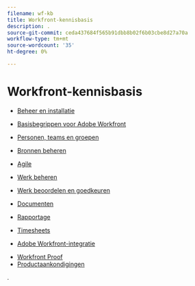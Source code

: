 ```yaml
---
filename: wf-kb
title: Workfront-kennisbasis
description: .
source-git-commit: ceda437684f565b91dbb8b02f6b03cbe8d27a70a
workflow-type: tm+mt
source-wordcount: '35'
ht-degree: 0%

---
```



# Workfront-kennisbasis

* [Beheer en installatie](administration-and-setup/administration-and-setup.md)
* [Basisbegrippen voor Adobe Workfront](workfront-basics/workfront-basics.md)
* [Personen, teams en groepen](people-teams-and-groups/people-teams-and-groups.md)
* [Bronnen beheren](resource-mgmt/manage-resources.md)
* [Agile](agile/agile.md)
* [Werk beheren](manage-work/manage-work.md)
* [Werk beoordelen en goedkeuren](review-and-approve-work/review-and-approve-work.md)
* [Documenten](documents/documents-overview.md)
* [Rapportage](reports-and-dashboards/reports-and-dashboards-overview.md)

   <!--
  <li data-mc-conditions="QuicksilverOrClassic.Draft mode">Enhanced analytics</li>
  -->

* [Timesheets](timesheets/timesheets-all.md)
* [Adobe Workfront-integratie](workfront-integrations-and-apps/workfront-integrations.md)
<!--* [Adobe Workfront API](wf-api/workfront-api.md) -->
* [Workfront Proof](workfront-proof/workfront-proof.md)
* [Productaankondigingen](product-announcements/product-announcements.md)

.
